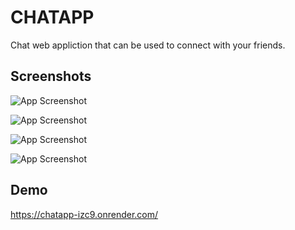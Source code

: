 # CHATAPP

Chat web appliction that can be used to connect with your friends.

<!--## Lessons Learned

What did you learn while building this project? What challenges did you face and how did you overcome them?

-->
## Screenshots

![App Screenshot](https://i.ibb.co/fDhJLdQ/Capture.png)

![App Screenshot](https://i.ibb.co/MNM719B/Capture.png)

![App Screenshot](https://i.ibb.co/GQdN31v/Capture.png)

![App Screenshot](https://i.ibb.co/XYNhHWm/Capture.png)



## Demo


https://chatapp-izc9.onrender.com/
